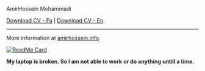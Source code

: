 AmirHossein Mohammadi

[Download CV - Fa](https://github.com/BlackIQ/BlackIQ/raw/main/amirhossein-mohammadi-fa.pdf) | [Download CV - En](https://github.com/BlackIQ/BlackIQ/raw/main/amirhossein-mohammadi-en.pdf).

---

More information at [amirhossein.info](https://amirhossein.info).

[![ReadMe Card](https://github-readme-stats.vercel.app/api?username=BlackIQ&show_icons=true&count_private=true)](#)

**My laptop is broken. So I am not able to work or do anything untill a time.**
